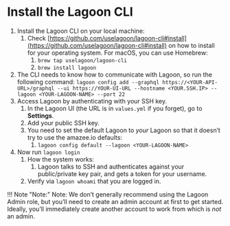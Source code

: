 # Install the Lagoon CLI

1. Install the Lagoon CLI on your local machine:
   1. Check [https://github.com/uselagoon/lagoon-cli#install](https://github.com/uselagoon/lagoon-cli#install) on how to install for your operating system. For macOS, you can use Homebrew:
      1. `brew tap uselagoon/lagoon-cli`
      2. `brew install lagoon`
2. The CLI needs to know how to communicate with Lagoon, so run the following command:
    `lagoon config add --graphql https://<YOUR-API-URL>/graphql --ui https://YOUR-UI-URL --hostname <YOUR.SSH.IP> --lagoon <YOUR-LAGOON-NAME> --port 22`
3. Access Lagoon by authenticating with your SSH key.
   1. In the Lagoon UI (the URL is in `values.yml` if you forget), go to **Settings**.
   2. Add your public SSH key.
   3. You need to set the default Lagoon to _your_ Lagoon so that it doesn’t try to use the amazee.io defaults:
      1. `lagoon config default --lagoon <YOUR-LAGOON-NAME>`
4. Now run `lagoon login`
   1. How the system works:
      1. Lagoon talks to SSH and authenticates against your public/private key pair, and gets a token for your username.
   2. Verify via `lagoon whoami` that you are logged in.

!!! Note "Note:"
    Note: We don’t generally recommend using the Lagoon Admin role, but you’ll need to create an admin account at first to get started. Ideally, you’ll immediately create another account to work from which is _not_ an admin.
